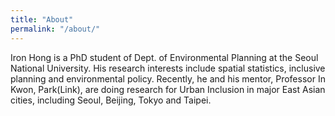 ```yaml
---
title: "About"
permalink: "/about/"
---
```


Iron Hong is a PhD student of Dept. of Environmental Planning at the Seoul National University. 
His research interests include spatial statistics, inclusive planning and environmental policy. 
Recently, he and his mentor, Professor In Kwon, Park(Link), are doing research for Urban Inclusion in major East Asian cities, 
including Seoul, Beijing, Tokyo and Taipei.
